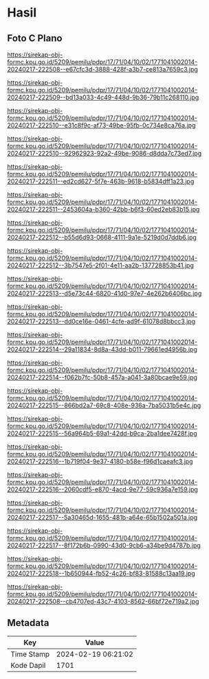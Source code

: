 # Hasil

## Foto C Plano

https://sirekap-obj-formc.kpu.go.id/5209/pemilu/pdpr/17/71/04/10/02/1771041002014-20240217-222508--e67cfc3d-3888-428f-a3b7-ce813a7659c3.jpg

https://sirekap-obj-formc.kpu.go.id/5209/pemilu/pdpr/17/71/04/10/02/1771041002014-20240217-222509--bd13a033-4c49-448d-9b36-79b11c268110.jpg

https://sirekap-obj-formc.kpu.go.id/5209/pemilu/pdpr/17/71/04/10/02/1771041002014-20240217-222510--e31c8f9c-af73-49be-95fb-0c734e8ca76a.jpg

https://sirekap-obj-formc.kpu.go.id/5209/pemilu/pdpr/17/71/04/10/02/1771041002014-20240217-222510--92962923-92a2-49be-9086-d8dda7c73ed7.jpg

https://sirekap-obj-formc.kpu.go.id/5209/pemilu/pdpr/17/71/04/10/02/1771041002014-20240217-222511--ed2cd627-5f7e-463b-9618-b5834dff1a23.jpg

https://sirekap-obj-formc.kpu.go.id/5209/pemilu/pdpr/17/71/04/10/02/1771041002014-20240217-222511--2453604a-b360-42bb-b6f3-60ed2eb83b15.jpg

https://sirekap-obj-formc.kpu.go.id/5209/pemilu/pdpr/17/71/04/10/02/1771041002014-20240217-222512--b55d6d93-0668-4111-9a1e-5219d0d7ddb6.jpg

https://sirekap-obj-formc.kpu.go.id/5209/pemilu/pdpr/17/71/04/10/02/1771041002014-20240217-222512--3b7547e5-2f01-4e11-aa2b-137728853b41.jpg

https://sirekap-obj-formc.kpu.go.id/5209/pemilu/pdpr/17/71/04/10/02/1771041002014-20240217-222513--d5e73c44-6820-41d0-97e7-4e262b6406bc.jpg

https://sirekap-obj-formc.kpu.go.id/5209/pemilu/pdpr/17/71/04/10/02/1771041002014-20240217-222513--dd0ce16e-0461-4cfe-ad9f-61078d8bbcc3.jpg

https://sirekap-obj-formc.kpu.go.id/5209/pemilu/pdpr/17/71/04/10/02/1771041002014-20240217-222514--29a11834-8d8a-43dd-b011-79661ed4956b.jpg

https://sirekap-obj-formc.kpu.go.id/5209/pemilu/pdpr/17/71/04/10/02/1771041002014-20240217-222514--f062b7fc-50b8-457a-a041-3a80bcae9e59.jpg

https://sirekap-obj-formc.kpu.go.id/5209/pemilu/pdpr/17/71/04/10/02/1771041002014-20240217-222515--866bd2a7-69c8-408e-936a-7ba5031b5e4c.jpg

https://sirekap-obj-formc.kpu.go.id/5209/pemilu/pdpr/17/71/04/10/02/1771041002014-20240217-222515--56a964b5-69a1-42dd-b9ca-2ba1dee7428f.jpg

https://sirekap-obj-formc.kpu.go.id/5209/pemilu/pdpr/17/71/04/10/02/1771041002014-20240217-222516--1b719f04-9e37-4180-b58e-f96d1caeafc3.jpg

https://sirekap-obj-formc.kpu.go.id/5209/pemilu/pdpr/17/71/04/10/02/1771041002014-20240217-222516--2060cdf5-e870-4acd-9e77-59c936a7e159.jpg

https://sirekap-obj-formc.kpu.go.id/5209/pemilu/pdpr/17/71/04/10/02/1771041002014-20240217-222517--5a30465d-1655-481b-a64e-65b1502a501a.jpg

https://sirekap-obj-formc.kpu.go.id/5209/pemilu/pdpr/17/71/04/10/02/1771041002014-20240217-222517--8f172b6b-0990-43d0-9cb6-a34be9d4787b.jpg

https://sirekap-obj-formc.kpu.go.id/5209/pemilu/pdpr/17/71/04/10/02/1771041002014-20240217-222518--1b650944-fb52-4c26-bf83-81588c13aa19.jpg

https://sirekap-obj-formc.kpu.go.id/5209/pemilu/pdpr/17/71/04/10/02/1771041002014-20240217-222508--cb4707ed-43c7-4103-8562-66bf72e719a2.jpg


## Metadata

| Key        | Value               |
| ---------- | ------------------- |
| Time Stamp | 2024-02-19 06:21:02 |
| Kode Dapil | 1701                |




